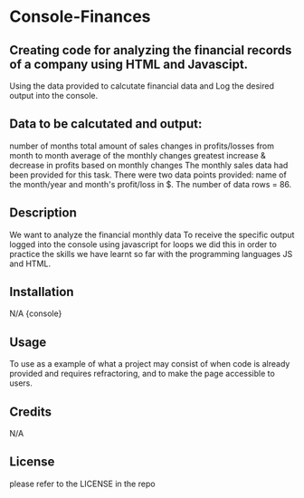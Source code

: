 # Console-Finances

## Creating code for analyzing the financial records of a company using HTML and Javascipt.
Using the data provided to calcutate financial data and Log the desired output into the console.

## Data to be calcutated and output:

number of months
total amount of sales
changes in profits/losses from month to month
average of the monthly changes
greatest increase & decrease in profits based on monthly changes
The monthly sales data had been provided for this task. There were two data points provided: name of the month/year and month's profit/loss in $. The number of data rows = 86.

## Description

We want to analyze the financial monthly data
To receive the specific output logged into the console using javascript for loops 
we did this in order to practice the skills we have learnt so far
with the programming languages JS and HTML.

## Installation

N/A {console}

## Usage

To use as a example of what a project may consist of when code is already provided and requires refractoring, and to make the page accessible to users.

## Credits

N/A

## License

please refer to the LICENSE in the repo

